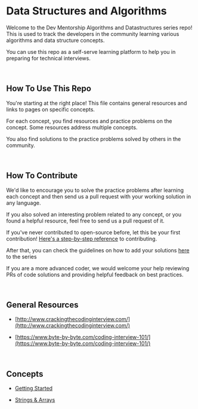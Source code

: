 # Data Structures and Algorithms


Welcome to the Dev Mentorship Algorithms and Datastructures series repo! This is used to track the developers in the community learning various algorithms and data structure concepts. 

You can use this repo as a self-serve learning platform to help you in preparing for technical interviews.


<br>


## **How To Use This Repo**

You're starting at the right place! This file contains general resources and links to pages on specific concepts. 

For each concept, you find resources and practice problems on the concept. Some resources address multiple concepts.

You also find solutions to the practice problems solved by others in the community.


<br>
  
  
## **How To Contribute**

We'd like to encourage you to solve the practice problems after learning each concept and then send us a pull request with your working solution in any language.

If you also solved an interesting problem related to any concept, or you found a helpful resource, feel free to send us a pull request of it. 

If you've never contributed to open-source before, let this be your first contribution! [Here's a step-by-step reference](https://akrabat.com/the-beginners-guide-to-contributing-to-a-github-project/) to contributing.

After that, you can check the guidelines on how to add your solutions [here](./CONTRIBUTING.md) to the series

If you are a more advanced coder, we would welcome your help reviewing PRs of code solutions and providing helpful feedback on best practices.
  

 <br>
  
  
## General **Resources**

- [http://www.crackingthecodinginterview.com/](http://www.crackingthecodinginterview.com/)
- [https://www.byte-by-byte.com/coding-interview-101/](https://www.byte-by-byte.com/coding-interview-101/)

  
  <br>
  
  
## Concepts

- [Getting Started](/CONTRIBUTING.md)
- [Strings & Arrays](https://github.com/Dev-Mentorship-Programme/DSA/tree/main/strings-and-arrays)

  <br>
  <br>
  <br>
